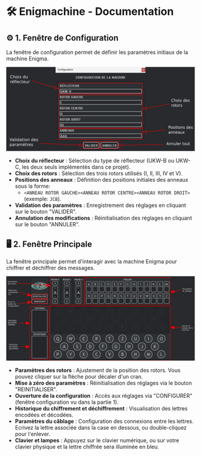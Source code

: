 # 🛠️ Enigmachine - Documentation

## ⚙️ 1. Fenêtre de Configuration
La fenêtre de configuration permet de définir les paramètres initiaux de la machine Enigma.

![Fenêtre de Configuration](config_window.png)

- **Choix du réflecteur** : Sélection du type de réflecteur (UKW-B ou UKW-C, les deux seuls implémentés dans ce projet).
- **Choix des rotors** : Sélection des trois rotors utilisés (I, II, III, IV et V).
- **Positions des anneaux** : Définition des positions initiales des anneaux sous la forme:
   - `<ANNEAU ROTOR GAUCHE><ANNEAU ROTOR CENTRE><ANNEAU ROTOR DROIT>` (exemple: `JCB`).
- **Validation des paramètres** : Enregistrement des réglages en cliquant sur le bouton "VALIDER".
- **Annulation des modifications** : Réinitialisation des réglages en cliquant sur le bouton "ANNULER".

## 🖥️ 2. Fenêtre Principale
La fenêtre principale permet d'interagir avec la machine Enigma pour chiffrer et déchiffrer des messages.

![Fenêtre Principale](main_window.png)

- **Paramètres des rotors** : Ajustement de la position des rotors. Vous pouvez cliquer sur la flèche pour décaler d'un cran.
- **Mise à zéro des paramètres** : Réinitialisation des réglages via le bouton "REINITIALISER".
- **Ouverture de la configuration** : Accès aux réglages via "CONFIGURER" (fenêtre configuration vu dans la partie 1).
- **Historique du chiffrement et déchiffrement** : Visualisation des lettres encodées et décodées.
- **Paramètres du câblage** : Configuration des connexions entre les lettres. Ecrivez la lettre associée dans la case en dessous, ou double-cliquez pour l'enlever.
- **Clavier et lampes** : Appuyez sur le clavier numérique, ou sur votre clavier physique et la lettre chiffrée sera illuminée en bleu.

